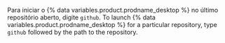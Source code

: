 Para iniciar o {% data variables.product.prodname_desktop %} no último repositório aberto, digite `github`. To launch {% data variables.product.prodname_desktop %} for a particular repository, type `github` followed by the path to the repository.
